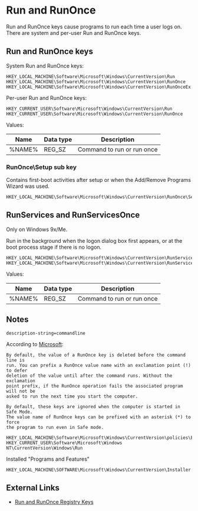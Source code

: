 # Run and RunOnce

Run and RunOnce keys cause programs to run each time a user logs on. There are
system and per-user Run and RunOnce keys.

## Run and RunOnce keys

System Run and RunOnce keys:

```
HKEY_LOCAL_MACHINE\Software\Microsoft\Windows\CurrentVersion\Run
HKEY_LOCAL_MACHINE\Software\Microsoft\Windows\CurrentVersion\RunOnce
HKEY_LOCAL_MACHINE\Software\Microsoft\Windows\CurrentVersion\RunOnceEx
```

Per-user Run and RunOnce keys:

```
HKEY_CURRENT_USER\Software\Microsoft\Windows\CurrentVersion\Run
HKEY_CURRENT_USER\Software\Microsoft\Windows\CurrentVersion\RunOnce
```

Values:

Name | Data type | Description
--- | --- | ---
%NAME% | REG_SZ | Command to run or run once

### RunOnce\\Setup sub key

Contains first-boot activities after setup or when the Add/Remove Programs 
Wizard was used.

```
HKEY_LOCAL_MACHINE\Software\Microsoft\Windows\CurrentVersion\RunOnce\Setup
```

## RunServices and RunServicesOnce

Only on Windows 9x/Me.

Run in the background when the logon dialog box first appears, or at the boot 
process stage if there is no logon.

```
HKEY_LOCAL_MACHINE\Software\Microsoft\Windows\CurrentVersion\RunServices
HKEY_LOCAL_MACHINE\Software\Microsoft\Windows\CurrentVersion\RunServicesOnce
```

Values:

Name | Data type | Description
--- | --- | ---
%NAME% | REG_SZ | Command to run or run once

## Notes

```
description-string=commandline
```

According to [Microsoft](https://learn.microsoft.com/en-us/windows/win32/setupapi/run-and-runonce-registry-keys):

```
By default, the value of a RunOnce key is deleted before the command line is 
run. You can prefix a RunOnce value name with an exclamation point (!) to defer 
deletion of the value until after the command runs. Without the exclamation 
point prefix, if the RunOnce operation fails the associated program will not be 
asked to run the next time you start the computer.

By default, these keys are ignored when the computer is started in Safe Mode. 
The value name of RunOnce keys can be prefixed with an asterisk (*) to force 
the program to run even in Safe mode.
```

```
HKEY_LOCAL_MACHINE\Software\Microsoft\Windows\CurrentVersion\policies\Explorer\Run
HKEY_CURRENT_USER\Software\Microsoft\Windows NT\CurrentVersion\Windows\Run
```

Installed "Programs and Features"

```
HKEY_LOCAL_MACHINE\SOFTWARE\Microsoft\Windows\CurrentVersion\Installer
```

## External Links

* [Run and RunOnce Registry Keys](https://learn.microsoft.com/en-us/windows/win32/setupapi/run-and-runonce-registry-keys)

